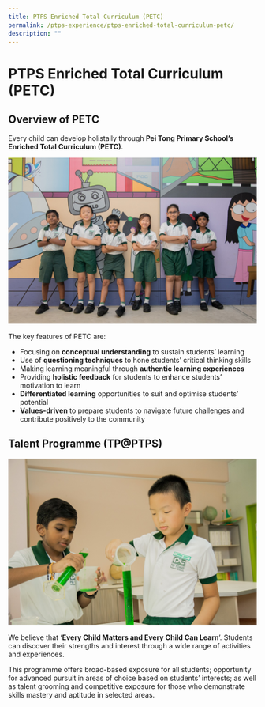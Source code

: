 ```yaml
---
title: PTPS Enriched Total Curriculum (PETC)
permalink: /ptps-experience/ptps-enriched-total-curriculum-petc/
description: ""
---
```

# PTPS Enriched Total Curriculum (PETC)

## Overview of PETC


Every child can develop holistally through **Pei Tong Primary School’s Enriched Total Curriculum (PETC)**. 

![](/images/PTPS%20Experience/Peitong-StagedShots-152.jpg)

The key features of PETC are:
* Focusing on **conceptual understanding** to sustain students’ learning
* Use of **questioning techniques** to hone students’ critical thinking skills
* Making learning meaningful through **authentic learning experiences**
* Providing **holistic feedback** for students to enhance students’ motivation to learn 
* **Differentiated learning** opportunities to suit and optimise students’ potential
* **Values-driven** to prepare students to navigate future challenges and contribute positively to the community 

## Talent Programme (TP@PTPS)

![](/images/PTPS%20Experience/Peitong-StagedShots-164.jpg)

We believe that ‘**Every Child Matters and Every Child Can Learn**’. Students can discover their strengths and interest through a wide range of activities and experiences. 

This programme offers broad-based exposure for all students; opportunity for advanced pursuit in areas of choice based on students’ interests; as well as talent grooming and competitive exposure for those who demonstrate skills mastery and aptitude in selected areas.